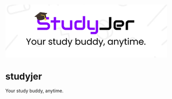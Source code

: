 ![alt text](https://github.com/0xPixelhunter/studyjer/blob/main/studyjer-logo.png?raw=true)

# studyjer
Your study buddy, anytime.
